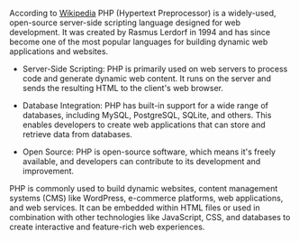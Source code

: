 According to [Wikipedia][1] PHP (Hypertext Preprocessor) is a widely-used, open-source server-side scripting language designed for web development. It was created by Rasmus Lerdorf in 1994 and has since become one of the most popular languages for building dynamic web applications and websites.

- Server-Side Scripting: PHP is primarily used on web servers to process code and generate dynamic web content. It runs on the server and sends the resulting HTML to the client's web browser.

- Database Integration: PHP has built-in support for a wide range of databases, including MySQL, PostgreSQL, SQLite, and others. This enables developers to create web applications that can store and retrieve data from databases.

- Open Source: PHP is open-source software, which means it's freely available, and developers can contribute to its development and improvement.

PHP is commonly used to build dynamic websites, content management systems (CMS) like WordPress, e-commerce platforms, web applications, and web services. It can be embedded within HTML files or used in combination with other technologies like JavaScript, CSS, and databases to create interactive and feature-rich web experiences.

[1]: https://en.wikipedia.org/wiki/php